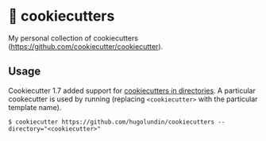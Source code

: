 # 🍪 cookiecutters

My personal collection of cookiecutters (https://github.com/cookiecutter/cookiecutter).

## Usage

Cookiecutter 1.7 added support for [cookiecutters in directories](https://github.com/cookiecutter/cookiecutter/blob/master/docs/advanced/directories.rst). A particular cookecutter is used by running (replacing `<cookiecutter>` with the particular template name).

```console
$ cookiecutter https://github.com/hugolundin/cookiecutters --directory="<cookiecutter>"
```
